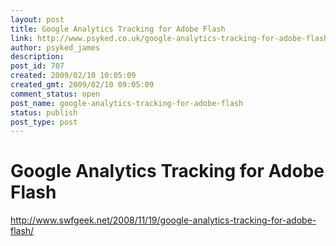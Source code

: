 ```yaml
---
layout: post
title: Google Analytics Tracking for Adobe Flash
link: http://www.psyked.co.uk/google-analytics-tracking-for-adobe-flash/
author: psyked_james
description: 
post_id: 707
created: 2009/02/10 10:05:09
created_gmt: 2009/02/10 09:05:09
comment_status: open
post_name: google-analytics-tracking-for-adobe-flash
status: publish
post_type: post
---
```


# Google Analytics Tracking for Adobe Flash

<http://www.swfgeek.net/2008/11/19/google-analytics-tracking-for-adobe-flash/>
